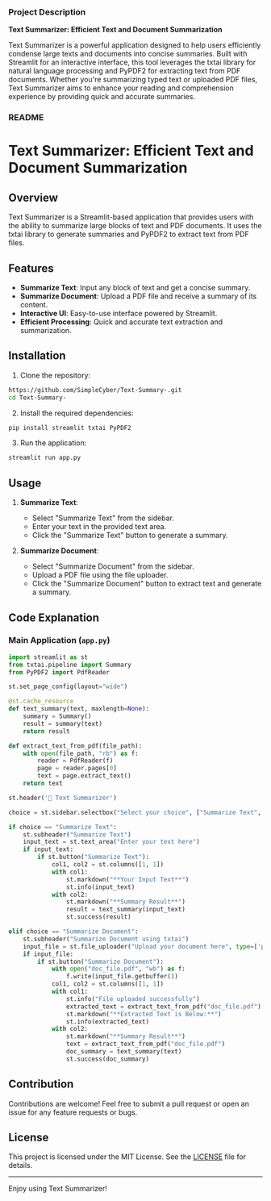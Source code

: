 ### Project Description

**Text Summarizer: Efficient Text and Document Summarization**

Text Summarizer is a powerful application designed to help users efficiently condense large texts and documents into concise summaries. Built with Streamlit for an interactive interface, this tool leverages the txtai library for natural language processing and PyPDF2 for extracting text from PDF documents. Whether you're summarizing typed text or uploaded PDF files, Text Summarizer aims to enhance your reading and comprehension experience by providing quick and accurate summaries.

### README

# Text Summarizer: Efficient Text and Document Summarization

## Overview

Text Summarizer is a Streamlit-based application that provides users with the ability to summarize large blocks of text and PDF documents. It uses the txtai library to generate summaries and PyPDF2 to extract text from PDF files.

## Features

- **Summarize Text**: Input any block of text and get a concise summary.
- **Summarize Document**: Upload a PDF file and receive a summary of its content.
- **Interactive UI**: Easy-to-use interface powered by Streamlit.
- **Efficient Processing**: Quick and accurate text extraction and summarization.

## Installation

1. Clone the repository:

```bash
https://github.com/SimpleCyber/Text-Summary-.git
cd Text-Summary-
```

2. Install the required dependencies:

```bash
pip install streamlit txtai PyPDF2
```

3. Run the application:

```bash
streamlit run app.py
```

## Usage

1. **Summarize Text**:
   - Select "Summarize Text" from the sidebar.
   - Enter your text in the provided text area.
   - Click the "Summarize Text" button to generate a summary.

2. **Summarize Document**:
   - Select "Summarize Document" from the sidebar.
   - Upload a PDF file using the file uploader.
   - Click the "Summarize Document" button to extract text and generate a summary.

## Code Explanation

### Main Application (`app.py`)

```python
import streamlit as st
from txtai.pipeline import Summary
from PyPDF2 import PdfReader

st.set_page_config(layout="wide")

@st.cache_resource
def text_summary(text, maxlength=None):
    summary = Summary()
    result = summary(text)
    return result

def extract_text_from_pdf(file_path):
    with open(file_path, "rb") as f:
        reader = PdfReader(f)
        page = reader.pages[0]
        text = page.extract_text()
    return text

st.header('📝 Text Summarizer')

choice = st.sidebar.selectbox("Select your choice", ["Summarize Text", "Summarize Document"])

if choice == "Summarize Text":
    st.subheader("Summarize Text")
    input_text = st.text_area("Enter your text here")
    if input_text:
        if st.button("Summarize Text"):
            col1, col2 = st.columns([1, 1])
            with col1:
                st.markdown("**Your Input Text**")
                st.info(input_text)
            with col2:
                st.markdown("**Summary Result**")
                result = text_summary(input_text)
                st.success(result)

elif choice == "Summarize Document":
    st.subheader("Summarize Document using txtai")
    input_file = st.file_uploader("Upload your document here", type=['pdf'])
    if input_file:
        if st.button("Summarize Document"):
            with open("doc_file.pdf", "wb") as f:
                f.write(input_file.getbuffer())
            col1, col2 = st.columns([1, 1])
            with col1:
                st.info("File uploaded successfully")
                extracted_text = extract_text_from_pdf("doc_file.pdf")
                st.markdown("**Extracted Text is Below:**")
                st.info(extracted_text)
            with col2:
                st.markdown("**Summary Result**")
                text = extract_text_from_pdf("doc_file.pdf")
                doc_summary = text_summary(text)
                st.success(doc_summary)
```

## Contribution

Contributions are welcome! Feel free to submit a pull request or open an issue for any feature requests or bugs.

## License

This project is licensed under the MIT License. See the [LICENSE](LICENSE) file for details.

---

Enjoy using Text Summarizer!
